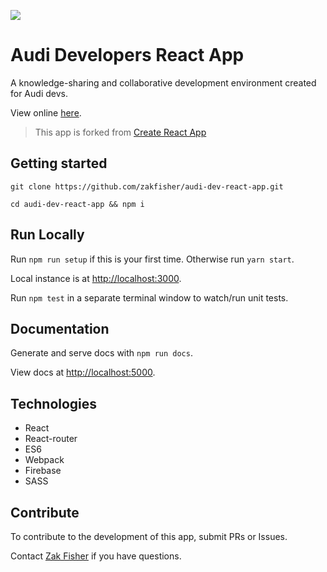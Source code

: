 ![](https://travis-ci.org/zakfisher/audi-dev-react-app.svg?branch=master)

# Audi Developers React App
A knowledge-sharing and collaborative development environment created for Audi devs.

View online [here](https://audi-fe-notes.firebaseapp.com).

> This app is forked from [Create React App](https://github.com/facebookincubator/create-react-app)

## Getting started

`git clone https://github.com/zakfisher/audi-dev-react-app.git`

`cd audi-dev-react-app && npm i`

## Run Locally

Run `npm run setup` if this is your first time. Otherwise run `yarn start`.

Local instance is at <http://localhost:3000>.

Run `npm test` in a separate terminal window to watch/run unit tests.

## Documentation

Generate and serve docs with `npm run docs`.

View docs at <http://localhost:5000>.

## Technologies

* React
* React-router
* ES6
* Webpack
* Firebase
* SASS

## Contribute

To contribute to the development of this app, submit PRs or Issues.

Contact [Zak Fisher](mailto:zachary.fisher@akqa.com) if you have questions.
